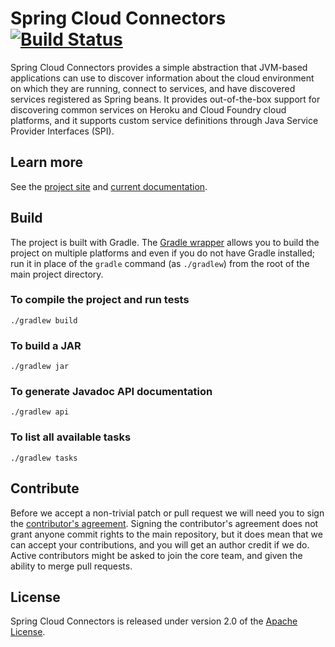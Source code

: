 # Spring Cloud Connectors [![Build Status](https://build.spring.io/plugins/servlet/buildStatusImage/CLOUD-NIGHTLY "Optional title")](https://build.spring.io/browse/CLOUD-NIGHTLY)

Spring Cloud Connectors provides a simple abstraction that JVM-based applications can use to discover information about the cloud environment on which they are running, connect to services, and have discovered services registered as Spring beans. It provides out-of-the-box support for discovering common services on Heroku and Cloud Foundry cloud platforms, and it supports custom service definitions through Java Service Provider Interfaces (SPI).

## Learn more

See the [project site](http://cloud.spring.io/spring-cloud-connectors/) and [current documentation](http://cloud.spring.io/spring-cloud-connectors/spring-cloud-connectors.html).

## Build

The project is built with Gradle. The [Gradle wrapper](https://docs.gradle.org/current/userguide/gradle_wrapper.html) allows you to build the project on multiple platforms and even if you do not have Gradle installed; run it in place of the `gradle` command (as `./gradlew`) from the root of the main project directory.

### To compile the project and run tests

    ./gradlew build

### To build a JAR

    ./gradlew jar

### To generate Javadoc API documentation

    ./gradlew api

### To list all available tasks

    ./gradlew tasks

## Contribute

Before we accept a non-trivial patch or pull request we will need you to sign the [contributor's agreement](https://support.springsource.com/spring_committer_signup). Signing the contributor's agreement does not grant anyone commit rights to the main repository, but it does mean that we can accept your contributions, and you will get an author credit if we do.  Active contributors might be asked to join the core team, and given the ability to merge pull requests.

## License

Spring Cloud Connectors is released under version 2.0 of the [Apache License](http://www.apache.org/licenses/LICENSE-2.0).
